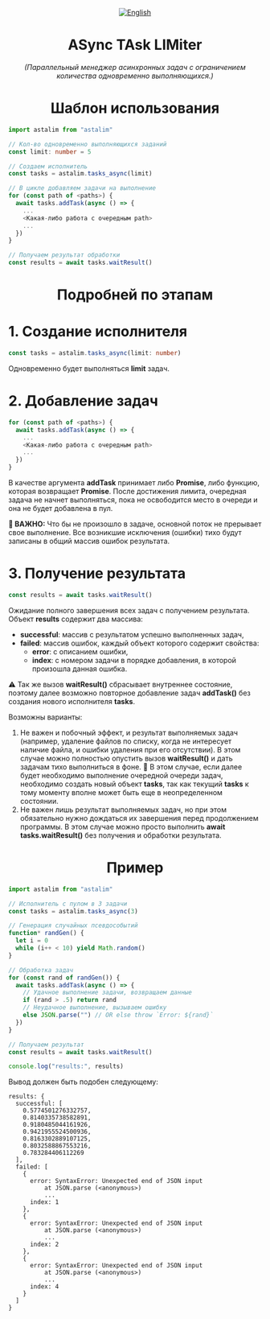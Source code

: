 <div align="center">

[![English](https://img.shields.io/badge/-English-blue)](/../../)
# ASync TAsk LIMiter
_(Параллельный менеджер асинхронных задач с ограничением количества одновременно выполняющихся.)_
</div>

<h1 align="center">Шаблон использования</h1>

```ts
import astalim from "astalim"

// Кол-во одновременно выполняющихся заданий
const limit: number = 5

// Создаем исполнитель
const tasks = astalim.tasks_async(limit)

// В цикле добавляем задачи на выполнение
for (const path of <paths>) {
  await tasks.addTask(async () => {
    ...
    <Какая-либо работа с очередным path>
    ...
  })
}

// Получаем результат обработки
const results = await tasks.waitResult()
```

<h1 align="center">Подробней по этапам</h1>

# 1. Создание исполнителя
```ts
const tasks = astalim.tasks_async(limit: number)
```
Одновременно будет выполняться **limit** задач.

# 2. Добавление задач
```ts
for (const path of <paths>) {
  await tasks.addTask(async () => {
    ...
    <Какая-либо работа с очередным path>
    ...
  })
}
```
В качестве аргумента **addTask** принимает либо **Promise**, либо функцию, которая возвращает **Promise**. После достижения лимита, очередная задача не начнет выполняться, пока не освободится место в очереди и она не будет добавлена в пул.

**🔴 ВАЖНО:** Что бы не произошло в задаче, основной поток не прерывает свое выполнение. Все возникшие исключения (ошибки) тихо будут записаны в общий массив ошибок результата.

# 3. Получение результата
```ts
const results = await tasks.waitResult()
```
Ожидание полного завершения всех задач с получением результата. Объект **results** содержит два массива:
* **successful**: массив с результатом успешно выполненных задач,
* **failed**: массив ошибок, каждый объект которого содержит свойства:
  * **error**: с описанием ошибки,
  * **index**: с номером задачи в порядке добавления, в которой произошла данная ошибка.

⚠️ Так же вызов **waitResult()** сбрасывает внутреннее состояние, поэтому далее возможно повторное добавление задач **addTask()** без создания нового исполнителя **tasks**.

Возможны варианты:
1. Не важен и побочный эффект, и результат выполняемых задач (например, удаление файлов по списку, когда не интересует наличие файла, и ошибки удаления при его отсутствии). В этом случае можно полностью опустить вызов **waitResult()** и дать задачам тихо выполниться в фоне. 🔴 В этом случае, если далее будет необходимо выполнение очередной очереди задач, необходимо создать новый объект **tasks**, так как текущий **tasks** к тому моменту вполне может быть еще в неопределенном состоянии.
2. Не важен лишь результат выполняемых задач, но при этом обязательно нужно дождаться их завершения перед продолжением программы. В этом случае можно просто выполнить **await tasks.waitResult()** без получения и обработки результата.

<h1 align="center">Пример</h1>

```ts
import astalim from "astalim"

// Исполнитель с пулом в 3 задачи
const tasks = astalim.tasks_async(3)

// Генерация случайных псевдособытий
function* randGen() {
  let i = 0
  while (i++ < 10) yield Math.random()
}

// Обработка задач
for (const rand of randGen()) {
  await tasks.addTask(async () => {
    // Удачное выполнение задачи, возвращаем данные
    if (rand > .5) return rand
    // Неудачное выполнение, вызываем ошибку
    else JSON.parse("") // OR else throw `Error: ${rand}`
  })
}

// Получаем результат
const results = await tasks.waitResult()

console.log("results:", results)
```
Вывод должен быть подобен следующему:
```
results: {
  successful: [
    0.5774501276332757,
    0.8140335738582891,
    0.9180485044161926,
    0.9421955524500936,
    0.8163302889107125,
    0.8032588867553216,
    0.783284406112269
  ],
  failed: [
    {
      error: SyntaxError: Unexpected end of JSON input
          at JSON.parse (<anonymous>)
          ...
      index: 1
    },
    {
      error: SyntaxError: Unexpected end of JSON input
          at JSON.parse (<anonymous>)
          ...
      index: 2
    },
    {
      error: SyntaxError: Unexpected end of JSON input
          at JSON.parse (<anonymous>)
          ...
      index: 4
    }
  ]
}
```
